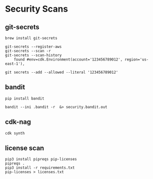 # Security Scans

## git-secrets

```shell
brew install git-secrets

git-secrets --register-aws
git-secrets --scan -r
git-secrets --scan-history
    found #env=cdk.Environment(account='123456789012', region='us-east-1'),

git secrets --add --allowed --literal '123456789012'
```

## bandit

```shell
pip install bandit

bandit --ini .bandit -r  &> security.bandit.out
```

## cdk-nag

```shell
cdk synth
```

## license scan

```shell
pip3 install pipreqs pip-licenses
pipreqs .
pip3 install -r requirements.txt
pip-licenses > licenses.txt
```
